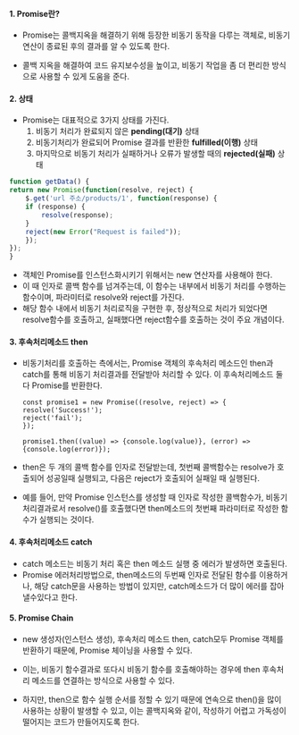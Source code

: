 
#### 1. Promise란?

- Promise는 콜백지옥을 해결하기 위해 등장한 비동기 동작을 다루는 객체로, 비동기연산이 종료된 후의 결과를 알 수 있도록 한다.

- 콜백 지옥을 해결하여 코드 유지보수성을 높이고, 비동기 작업을 좀 더 편리한 방식으로 사용할 수 있게 도움을 준다.


#### 2. 상태
- Promise는 대표적으로 3가지 상태를 가진다.
    1. 비동기 처리가 완료되지 않은 **pending(대기)** 상태
    2. 비동기처리가 완료되어 Promise 결과를 반환한 **fulfilled(이행)** 상태
    3. 마지막으로 비동기 처리가 실패하거나 오류가 발생할 때의 **rejected(실패)** 상태

```jsx
function getData() {
return new Promise(function(resolve, reject) {
	$.get('url 주소/products/1', function(response) {
	if (response) {
		resolve(response);
	}
	reject(new Error("Request is failed"));
	});
});
}
```
- 객체인 Promise를 인스턴스화시키기 위해서는 new 연산자를 사용해야 한다.
- 이 때 인자로 콜백 함수를 넘겨주는데, 이 함수는 내부에서 비동기 처리를 수행하는 함수이며, 파라미터로 resolve와 reject를 가진다.
- 해당 함수 내에서 비동기 처리로직을 구현한 후, 정상적으로 처리가 되었다면 resolve함수를 호출하고, 실패했다면 reject함수를 호출하는 것이 주요 개념이다.


#### 3. 후속처리메소드 then

- 비동기처리를 호출하는 측에서는, Promise 객체의 후속처리 메소드인 then과 catch를 통해 비동기 처리결과를 전달받아 처리할 수 있다. 이 후속처리메소드 둘 다 Promise를 반환한다.

    ```
    const promise1 = new Promise((resolve, reject) => {
    resolve('Success!');
    reject('fail');
    });

    promise1.then((value) => {console.log(value)}, (error) => {console.log(error)});
    ```
- then은 두 개의 콜백 함수를 인자로 전달받는데, 첫번째 콜백함수는 resolve가 호출되어 성공일때 실행되고, 다음은 reject가 호출되어 실패일 때 실행된다.

- 예를 들어, 만약 Promise 인스턴스를 생성할 때 인자로 작성한 콜백함수가, 비동기 처리결과로서 resolve()를 호출했다면 then메소드의 첫번째 파라미터로 작성한 함수가 실행되는 것이다.


#### 4. 후속처리메소드 catch

- catch 메소드는 비동기 처리 혹은 then 메소드 실행 중 에러가 발생하면 호출된다.
- Promise 에러처리방법으로, then메소드의 두번째 인자로 전달된 함수를 이용하거나, 해당 catch문을 사용하는 방법이 있지만, catch메소드가 더 많이 에러를 잡아낼수있다고 한다.


#### 5. Promise Chain

- new 생성자(인스턴스 생성), 후속처리 메소드 then, catch모두 Promise 객체를 반환하기 때문에, Promise 체이닝을 사용할 수 있다.
- 이는, 비동기 함수결과로 또다시 비동기 함수를 호출해야하는 경우에 then 후속처리 메소드를 연결하는 방식으로 사용할 수 있다.

- 하지만, then으로 함수 실행 순서를 정할 수 있기 때문에 연속으로 then()을 많이 사용하는 상황이 발생할 수 있고, 이는 콜백지옥와 같이, 작성하기 어렵고 가독성이 떨어지는 코드가 만들어지도록 한다.